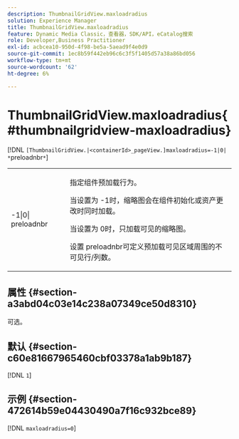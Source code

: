 ```yaml
---
description: ThumbnailGridView.maxloadradius
solution: Experience Manager
title: ThumbnailGridView.maxloadradius
feature: Dynamic Media Classic，查看器，SDK/API，eCatalog搜索
role: Developer,Business Practitioner
exl-id: acbcea10-950d-4f98-be5a-5aead9f4e0d9
source-git-commit: 1ec8b59f442eb96c6c3f5f1405d57a38a86bd056
workflow-type: tm+mt
source-wordcount: '62'
ht-degree: 6%

---
```


# ThumbnailGridView.maxloadradius{#thumbnailgridview-maxloadradius}

[!DNL `[ThumbnailGridView.|<containerId>_pageView.]maxloadradius=-1|0| *`preloadnbr`*`]

<table id="table_D29F1F6A8EC74F42A254C823435F9493"> 
 <tbody> 
  <tr> 
   <td colname="col1"> <p><span class="codeph">-1|0|<span class="varname"> preloadnbr</span></span> </p> </td> 
   <td colname="col2"> <p>指定组件预加载行为。 </p> <p>当设置为<span class="codeph"> -1</span>时，缩略图会在组件初始化或资产更改时同时加载。 </p> <p>当设置为<span class="codeph"> 0</span>时，只加载可见的缩略图。 </p> <p>设置<span class="codeph"><span class="varname"> preloadnbr</span></span>可定义预加载可见区域周围的不可见行/列数。 </p> </td> 
  </tr> 
 </tbody> 
</table>

## 属性 {#section-a3abd04c03e14c238a07349ce50d8310}

可选。

## 默认 {#section-c60e81667965460cbf03378a1ab9b187}

[!DNL `1`]

## 示例 {#section-472614b59e04430490a7f16c932bce89}

[!DNL `maxloadradius=0`]
